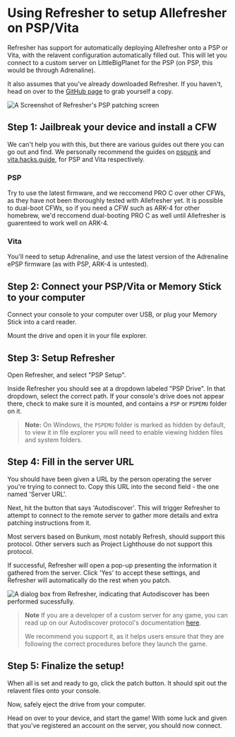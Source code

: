 # Using Refresher to setup Allefresher on PSP/Vita

Refresher has support for automatically deploying Allefresher onto a PSP or Vita, with the relavent configuration automatically filled out. This will let you connect to a custom server on LittleBigPlanet for the PSP (on PSP, this would be through Adrenaline).

It also assumes that you've already downloaded Refresher. If you haven't, head on over to the [GitHub page](https://github.com/LittleBigRefresh/Refresher) to grab yourself a copy.

![A Screenshot of Refresher's PSP patching screen](https://littlebigrefresh.github.io/Docs/patching/images/refresher-psp.png)

## Step 1: Jailbreak your device and install a CFW

We can't help you with this, but there are various guides out there you can go out and find. We personally recommend the guides on [pspunk](https://www.pspunk.com/psp-cfw/) and [vita.hacks.guide](https://vita.hacks.guide/), for PSP and Vita respectively.

### PSP

Try to use the latest firmware, and we reccomend PRO C over other CFWs, as they have not been thoroughly tested with Allefresher yet. It is possible to dual-boot CFWs, so if you need a CFW such as ARK-4 for other homebrew, we'd reccomend dual-booting PRO C as well until Allefresher is guarenteed to work well on ARK-4.

### Vita

You'll need to setup Adrenaline, and use the latest version of the Adrenaline ePSP firmware (as with PSP, ARK-4 is untested).

## Step 2: Connect your PSP/Vita or Memory Stick to your computer

Connect your console to your computer over USB, or plug your Memory Stick into a card reader.

Mount the drive and open it in your file explorer.

## Step 3: Setup Refresher

Open Refresher, and select "PSP Setup".

Inside Refresher you should see at a dropdown labeled "PSP Drive". In that dropdown, select the correct path. If your console's drive does not appear there, check to make sure it is mounted, and contains a `PSP` or `PSPEMU` folder on it.

> **Note:**
> On Windows, the `PSPEMU` folder is marked as hidden by default, to view it in file explorer you will need to enable viewing hidden files and system folders.

## Step 4: Fill in the server URL

You should have been given a URL by the person operating the server you're trying to connect to. Copy this URL into the second field - the one named 'Server URL'.

Next, hit the button that says 'Autodiscover'. This will trigger Refresher to attempt to connect to the remote server to gather more details and extra patching instructions from it.

Most servers based on Bunkum, most notably Refresh, should support this protocol. Other servers such as Project Lighthouse do not support this protocol.

If successful, Refresher will open a pop-up presenting the information it gathered from the server. Click 'Yes' to accept these settings, and Refresher will automatically do the rest when you patch.

![A dialog box from Refresher, indicating that Autodiscover has been performed sucessfully.](https://littlebigrefresh.github.io/Docs/patching/images/autodiscover-success.png)

> **Note**
> If you are a developer of a custom server for any game, you can read up on our Autodiscover protocol's documentation [here](https://littlebigrefresh.github.io/Docs/autodiscover-api).
>
> We recommend you support it, as it helps users ensure that they are following the correct procedures before they launch the game.

## Step 5: Finalize the setup!

When all is set and ready to go, click the patch button. It should spit out the relavent files onto your console.

Now, safely eject the drive from your computer.

Head on over to your device, and start the game! With some luck and given that you've registered an account on the server, you should now connect.
